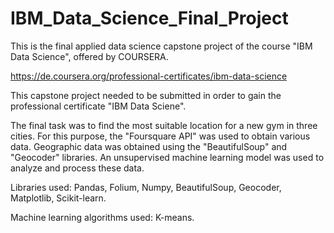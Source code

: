 # IBM_Data_Science_Final_Project

This is the final applied data science capstone project of the course "IBM Data Science", offered by COURSERA.

https://de.coursera.org/professional-certificates/ibm-data-science

This capstone project needed to be submitted in order to gain the professional certificate "IBM Data Sciene".

The final task was to find the most suitable location for a new gym in three cities. For this purpose, the "Foursquare API" was used to obtain various data.
Geographic data was obtained using the "BeautifulSoup" and "Geocoder" libraries. An unsupervised machine learning model was used to analyze and process these data.

Libraries used: Pandas, Folium, Numpy, BeautifulSoup, Geocoder, Matplotlib, Scikit-learn.

Machine learning algorithms used: K-means.  
